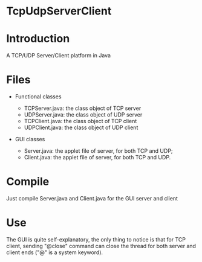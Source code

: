 TcpUdpServerClient
==================

# Introduction

A TCP/UDP Server/Client platform in Java

# Files 

- Functional classes
  - TCPServer.java: the class object of TCP server
  - UDPServer.java: the class object of UDP server
  - TCPClient.java: the class object of TCP client
  - UDPClient.java: the class object of UDP client

- GUI classes
  - Server.java: the applet file of server, for both TCP and UDP;
  - Client.java: the applet file of server, for both TCP and UDP.

# Compile

Just compile Server.java and Client.java for the GUI server and client

# Use

The GUI is quite self-explanatory, the only thing to notice is that for TCP client, sending "@close" command can close the thread for both server and client ends ("@" is a system keyword).
